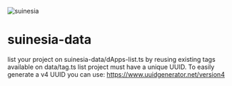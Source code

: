 ![suinesia](https://user-images.githubusercontent.com/118024669/232013250-aee424d5-3147-40ea-9c28-16514ba2ca0a.png)
# suinesia-data 
list your project on suinesia-data/dApps-list.ts by reusing existing tags available on data/tag.ts
list project must have a unique UUID. To easily generate a v4 UUID you can use: https://www.uuidgenerator.net/version4

